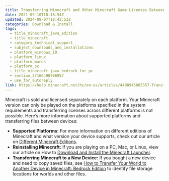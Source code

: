 ```yaml
---
title: Transferring Minecraft and Other Minecraft Game Licenses Between Devices
date: 2021-09-10T18:18:54Z
updated: 2024-08-07T18:42:53Z
categories: Download & Install
tags:
  - title_minecraft_java_edition
  - title_minecraft
  - category_technical_support
  - subject_downloads_and_installations
  - platform_windows_10
  - platform_linux
  - platform_macos
  - platform_pc
  - title_minecraft_java_bedrock_for_pc
  - section_27166490706957
  - use_for_autoreply
link: https://help.minecraft.net/hc/en-us/articles/4408945065357-Transferring-Minecraft-and-Other-Minecraft-Game-Licenses-Between-Devices
---
```


Minecraft is sold and licensed separately on each platform. Your Minecraft version can only be played on the platforms specified in the system requirements and transferring licenses across different platforms is not possible. Here’s more information about supported platforms and transferring files between devices:

- **Supported Platforms:** For more information on different editions of Minecraft and what version your device supports, check out our article on [Different Minecraft Editions](../Get-Minecraft/Different-Minecraft-Editions.md).
- **Reinstalling Minecraft:** If you are playing on a PC, Mac, or Linux, view our article on How to [Download and Install the Minecraft Launcher](../Minecraft-Launcher-Support/Download-and-Install-the-Minecraft-Launcher.md).
- **Transferring Minecraft to a New Device:** If you bought a new device and need to copy saved files, see [How to Transfer Your World to Another Device in Minecraft: Bedrock Edition](../Backup-Restore/Transfer-Your-World-to-Another-Device-in-Minecraft-Bedrock-Edition.md) to identify file storage locations for worlds and other files.
